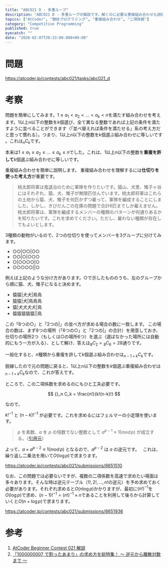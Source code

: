```yaml
---
title: "ABC021 D - 多重ループ"
description: "ABC021 D - 多重ループの解説です。解くのに必要な重複組み合わせも説明します。"
topics: ["AtCoder", "競技プログラミング", "重複組み合わせ", "二項係数"]
category: "Competitive Programming"
published: true
eyecatch: ""
date: "2020-02-07T20:33:00.000+09:00"
---
```


# 問題

https://atcoder.jp/contests/abc021/tasks/abc021_d

# 考察

問題を簡単にしてみます。$1 \leq a_1 < a_2 < ... < a_k < n$を満たす組み合わせを考えます。$1$以上$n$以下の整数を$k$個選び、全て異なる整数であれば上記の条件を満たすように並べることができます（「並べ替えれば条件を満たせる」系の考え方だと思って慣れる）。つまり、$1$以上$n$以下の整数を$k$個選ぶ組み合わせに等しいです 。これは${}_n C_k$です。

本来は$1 \leq a_1 \leq a_2 \leq ... \leq a_k \leq n$でした。これは、$1$以上$n$以下の整数を**重複を許して**$k$個選ぶ組み合わせに等しいです。

重複組み合わせを簡単に説明します。
重複組み合わせを理解するには**仕切りを使った考え方**が重要です。

> 桃太郎将軍は鬼退治のために軍隊を作りたいです。猿山、犬里、雉子ヶ谷にはそれぞれ、猿、犬、雉子が無限匹住んでいます。桃太郎将軍はこれらの土地から猿、犬、雉子を何匹かずつ雇って、軍隊を編成することにしました。しかし、きびだんごの在庫の問題で合計6匹までしか雇えません。桃太郎将軍は、軍隊を編成するメンバーの種類のパターンが何通りあるかを知りたいです。これを求めてください。ただし、雇わない種類が存在してもよいとします。

3種類の動物がいるので、2つの仕切りを使ってメンバーを3グループに分けてみます。

- ○○|○○|○○
- ○○|○|○○○
- ○|○○○○|○
- ○○○○○||○

例えば上記のような分け方があります。○で示したもののうち、左のグループから順に猿、犬、雉子になると決めます。

- 猿猿|犬犬|鳥鳥
- 猿猿|犬|鳥鳥鳥
- 猿|犬犬犬犬|鳥
- 猿猿猿猿猿||鳥

この「6つの○」と「2つの|」の並べ方が求める場合の数に一致します。
この場合の数は、まず8つの場所（「6つの○」と「2つの|」の合計）を用意しておき、仕切りの場所2つ（もしくは○の場所6つ）を選ぶ（選ばなかった場所には自動的にもう一方が入る）、として解け、答えは${}_{8} C_{2} = {}_{8} C_6 = 28$通りです。

一般化すると、$n$種類から重複を許して$k$個選ぶ組み合わせは${}_{n-1+k} C_k$です。

脱線したので元の問題に戻ると、$1$以上$n$以下の整数を$k$個選ぶ重複組み合わせは${}_{n-1+k} C_k$なので、これが答えです。

ところで、この二項係数を求めるのにもひと工夫必要です。

$$
{}_n C_k = \frac{n!}{k!(n-k)!}
$$

なので、

$k!^{-1}$ と $(n-k)!^{-1}$ が必要です。これを求めるにはフェルマーの小定理を使います。

> $p$ を素数、$a$ を $p$ の倍数でない整数として $a^{p-1} \equiv 1 (mod\, p)$ が成立する。（[引用元](https://qiita.com/drken/items/3b4fdf0a78e7a138cd9a)）

よって、$a \times a^{p-2}\equiv 1 (mod\, p)$ となるので、$a^{p-2}$ は $a$ の逆元です。　
これは、繰り返し二乗法を用いて$O(\log p)$で求まります。

https://atcoder.jp/contests/abc021/submissions/8651510

なお、この問題では必要ないですが、複数の二項係数を高速で求めたい場面は多々あります。そんな時は逆元テーブル（$1!, 2!, ..., n!$の逆元）を予め求めておく必要があります。それぞれ求めると$O(n  \log p)$かかりますが、最初に$(n!)^{-1}$を$O(\log p)$で求め、$(n-1)!^{-1} = (n!)^{-1} \times n$であることを利用して後ろから計算していくと$O(n + \log p)$で求まります。

https://atcoder.jp/contests/abc021/submissions/8651936

# 参考

1. [AtCoder Beginner Contest 021 解説](https://www.slideshare.net/chokudai/abc021)
2. [「1000000007 で割ったあまり」の求め方を総特集！ 〜 逆元から離散対数まで 〜](https://qiita.com/drken/items/3b4fdf0a78e7a138cd9a)
